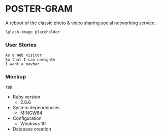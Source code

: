 # POSTER-GRAM
A reboot of the classic photo & video sharing social networking service.  

`Splash-image placeholder`

### User Stories
```
As a Web visitor
So that I can navigate
I want a navbar
```

### Mockup
`TBD`

* Ruby version
    - 2.6.6
* System dependencies
    - MINGW64
* Configuration
    - Windows 10
* Database creation
